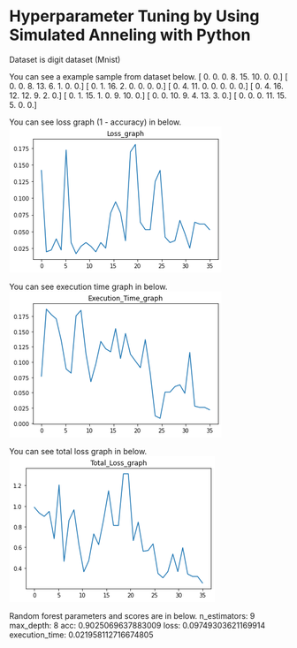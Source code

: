 # Hyperparameter Tuning by Using Simulated Anneling with Python

Dataset is digit dataset (Mnist)

You can see a example sample from dataset below.
[ 0.  0.  0.  8. 15. 10.  0.  0.]
[ 0.  0.  8. 13.  6.  1.  0.  0.]
[ 0.  1. 16.  2.  0.  0.  0.  0.]
[ 0.  4. 11.  0.  0.  0.  0.  0.]
[ 0.  4. 16. 12. 12.  9.  2.  0.]
[ 0.  1. 15.  1.  0.  9. 10.  0.]
[ 0.  0. 10.  9.  4. 13.  3.  0.]
[ 0.  0.  0. 11. 15.  5.  0.  0.]


You can see loss graph (1 - accuracy) in below.
<img src="/resources/loss_graph.png?raw=true" alt="cameraDemo"/>

You can see execution time graph in below.
<img src="/resources/execution_time_graph.png?raw=true" alt="cameraDemo"/>

You can see total loss graph in below.
<img src="/resources/total_loss_graph.png?raw=true" alt="cameraDemo"/>


Random forest parameters and scores are in below.
n_estimators:  9
max_depth:  8
acc:  0.9025069637883009
loss:  0.09749303621169914
execution_time:  0.021958112716674805
